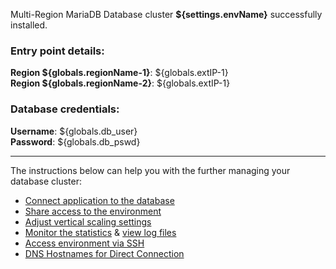 Multi-Region MariaDB Database cluster **${settings.envName}** successfully installed.

### Entry point details:    
**Region ${globals.regionName-1}**: ${globals.extIP-1}   
**Region ${globals.regionName-2}**: ${globals.extIP-1}   

### Database credentials:   
**Username**: ${globals.db_user}  
**Password**: ${globals.db_pswd}  
___

The instructions below can help you with the further managing your database cluster:

- [Connect application to the database](https://docs.jelastic.com/database-connection)
- [Share access to the environment](https://docs.jelastic.com/share-environment)
- [Adjust vertical scaling settings](https://docs.jelastic.com/automatic-vertical-scaling)
- [Monitor the statistics](https://docs.jelastic.com/view-app-statistics) & [view log files](https://docs.jelastic.com/view-log-files)
- [Access environment via SSH](https://docs.jelastic.com/ssh-access)
- [DNS Hostnames for Direct Connection](https://jelastic.com/blog/dns-hostnames-for-direct-container-connection-at-jelastic-paas/)
